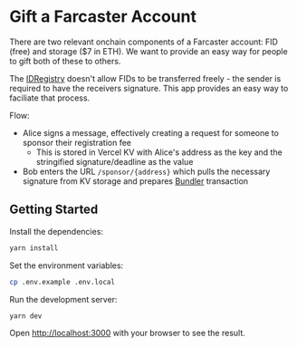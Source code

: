 # Gift a Farcaster Account

There are two relevant onchain components of a Farcaster account: FID (free) and storage ($7 in ETH). We want to provide an easy way for people to gift both of these to others.

The [IDRegistry](https://optimistic.etherscan.io/address/0x00000000fcaf86937e41ba038b4fa40baa4b780a) doesn't allow FIDs to be transferred freely - the sender is required to have the receivers signature. This app provides an easy way to faciliate that process.

Flow:

- Alice signs a message, effectively creating a request for someone to sponsor their registration fee
  - This is stored in Vercel KV with Alice's address as the key and the stringified signature/deadline as the value
- Bob enters the URL `/sponsor/{address}` which pulls the necessary signature from KV storage and prepares [Bundler](https://optimistic.etherscan.io/address/0x00000000fc94856f3967b047325f88d47bc225d0) transaction

## Getting Started

Install the dependencies:

```bash
yarn install
```

Set the environment variables:

```bash
cp .env.example .env.local
```

Run the development server:

```bash
yarn dev
```

Open [http://localhost:3000](http://localhost:3000) with your browser to see the result.
